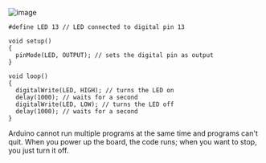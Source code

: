 
![image](https://github.com/selldream2/My-Project/assets/27531428/bed4450a-ad53-421d-82ee-267a7970652e)

```
#define LED 13 // LED connected to digital pin 13

void setup()
{
  pinMode(LED, OUTPUT); // sets the digital pin as output
}

void loop()
{
  digitalWrite(LED, HIGH); // turns the LED on
  delay(1000); // waits for a second
  digitalWrite(LED, LOW); // turns the LED off
  delay(1000); // waits for a second
}
```
Arduino cannot run multiple programs
at the same time and programs can't quit. When you
power up the board, the code runs; when you want to
stop, you just turn it off.
